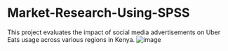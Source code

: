 # Market-Research-Using-SPSS
This project evaluates the impact of social media advertisements on Uber Eats usage across various regions in Kenya.
![image](https://github.com/user-attachments/assets/a4e441ef-4790-45c4-a59d-c6f3fd4d0a76)
